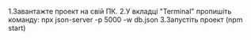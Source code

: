 
1.Завантажте проект на свій ПК. 
2.У вкладці "Terminal" пропишіть команду: npx json-server -p 5000 -w db.json
3.Запустіть проект (npm start)
